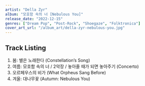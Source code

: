 ```yaml
---
artist: "Della Zyr"
album: "모호함 속의 너 [Nebulous You]"
release_date: "2022-12-15"
genres: ["Dream Pop", "Post-Rock", "Shoegaze", "Folktronica"]
cover_art_url: "/album_art/della-zyr-nebulous-you.jpg"
---
```


## Track Listing

1. 봄: 별은 노래한다 (Constellation’s Song)
2. 여름: 모호함 속의 너 / 2악장 / 놓아줄 때가 되면 놓아주기 (Concerto)
3. 오르페우스의 비가  (What Orpheus Sang Before)
4. 겨울: 대나무꽃 (Autumn: Nebulous You)